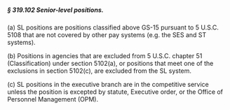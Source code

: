 ##### § 319.102 Senior-level positions. #####

(a) SL positions are positions classified above GS-15 pursuant to 5 U.S.C. 5108 that are not covered by other pay systems (e.g. the SES and ST systems).

(b) Positions in agencies that are excluded from 5 U.S.C. chapter 51 (Classification) under section 5102(a), or positions that meet one of the exclusions in section 5102(c), are excluded from the SL system.

(c) SL positions in the executive branch are in the competitive service unless the position is excepted by statute, Executive order, or the Office of Personnel Management (OPM).